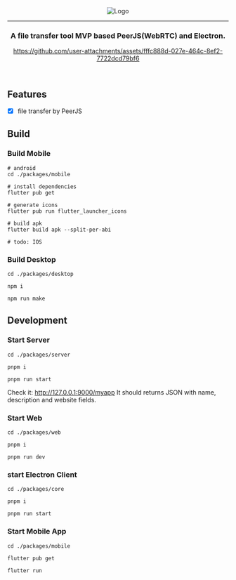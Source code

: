 <div align="center">
  <img src="./packages/core/icons/icon.ico" alt="Logo" />
  <hr />
  <h3>A file transfer tool MVP based PeerJS(WebRTC) and Electron.</h3>

  https://github.com/user-attachments/assets/fffc888d-027e-464c-8ef2-7722dcd79bf6
</div>

<br />

## Features
- [x] file transfer by PeerJS

## Build

### Build Mobile
```shell
# android
cd ./packages/mobile

# install dependencies
flutter pub get

# generate icons
flutter pub run flutter_launcher_icons

# build apk
flutter build apk --split-per-abi

# todo: IOS
```

### Build Desktop
```shell
cd ./packages/desktop

npm i

npm run make
```

## Development

### Start Server

```shell
cd ./packages/server

pnpm i

pnpm run start
```

Check it: http://127.0.0.1:9000/myapp It should returns JSON with name, description and website fields.

### Start Web

```shell
cd ./packages/web

pnpm i

pnpm run dev
```

### start Electron Client

```shell
cd ./packages/core

pnpm i

pnpm run start
```

### Start Mobile App

```shell
cd ./packages/mobile

flutter pub get

flutter run
```

